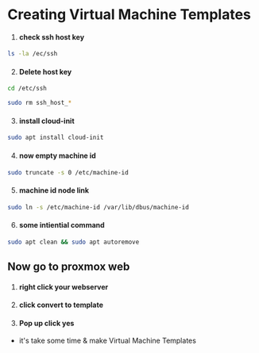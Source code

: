 # Creating Virtual Machine Templates
1. #### check ssh host key
```sh
ls -la /ec/ssh
```
2. #### Delete host key
```sh
cd /etc/ssh
```
```sh
sudo rm ssh_host_*
``` 
3. #### install cloud-init
```sh
sudo apt install cloud-init
```
4. #### now empty machine id
```sh
sudo truncate -s 0 /etc/machine-id
```
5. #### machine id node link
```sh
sudo ln -s /etc/machine-id /var/lib/dbus/machine-id
```
6. #### some intiential command
```sh
sudo apt clean && sudo apt autoremove
```

## Now go to proxmox web
1. #### right click your webserver
2. #### click convert to template
3. #### Pop up click yes
- it's take some time & make  Virtual Machine Templates


   <!--    t         -->
